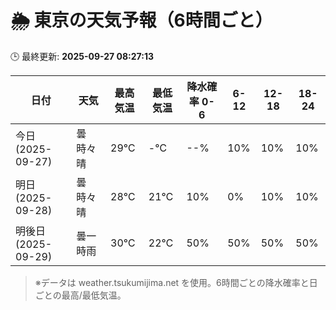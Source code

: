 # 🌦️ 東京の天気予報（6時間ごと）

🕒 最終更新: **2025-09-27 08:27:13**

| 日付 | 天気 | 最高気温 | 最低気温 | 降水確率 0-6 | 6-12 | 12-18 | 18-24 |
|------|------|----------|----------|------------|------|------|------|
| 今日 (2025-09-27) | 曇時々晴 | 29℃ | -℃ | --% | 10% | 10% | 10% |
| 明日 (2025-09-28) | 曇時々晴 | 28℃ | 21℃ | 10% | 0% | 10% | 10% |
| 明後日 (2025-09-29) | 曇一時雨 | 30℃ | 22℃ | 50% | 50% | 50% | 50% |

> ※データは weather.tsukumijima.net を使用。6時間ごとの降水確率と日ごとの最高/最低気温。